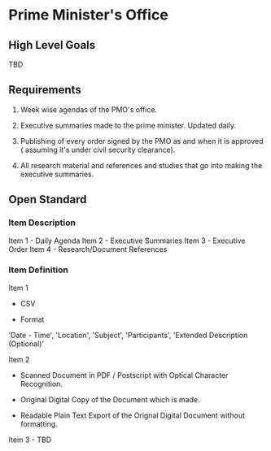 # Prime Minister's Office

## High Level Goals
TBD

## Requirements

1. Week wise agendas of the PMO's office.

2. Executive summaries made to the prime minister. Updated daily. 

3. Publishing of every order signed by the PMO as and when it is approved ( assuming it's under civil security clearance).

4. All research material and references and studies that go into making the executive summaries.

## Open Standard 

### Item Description 

Item 1 - Daily Agenda
Item 2 - Executive Summaries
Item 3 - Executive Order
Item 4 - Research/Document References 

### Item Definition 

Item 1 

- CSV

- Format 

'Date - Time', 'Location', 'Subject', 'Participants', 'Extended Description (Optional)'

Item 2 

- Scanned Document in PDF / Postscript with Optical Character Recognition.

- Original Digital Copy of the Document which is made. 

- Readable Plain Text Export of the Orignal Digital Document without formatting.

Item 3 - TBD
